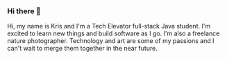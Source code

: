 ### Hi there 👋

<!--
**Trukendall/Trukendall** is a ✨ _special_ ✨ repository because its `README.md` (this file) appears on your GitHub profile.

Here are some ideas to get you started:

- 🔭 I’m currently working on ...
- 🌱 I’m currently learning ...
- 👯 I’m looking to collaborate on ...
- 🤔 I’m looking for help with ...
- 💬 Ask me about ...
- 📫 How to reach me: ...
- 😄 Pronouns: ...
- ⚡ Fun fact: ...
-->

Hi, my name is Kris and I'm a Tech Elevator full-stack Java student. 
I'm excited to learn new things and build software as I go. 
I'm also a freelance nature photographer. Technology and art are some of my passions and I can't wait to merge them together in the near future. 
